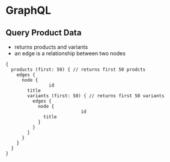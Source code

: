 # GraphQL

## Query Product Data
- returns products and variants
- an edge is a relationship between two nodes
```
{
  products (first: 50) { // returns first 50 prodcts
    edges {
      node {
				id
        title
        variants (first: 50) { // returns first 50 variants
          edges {
            node {
							id
              title
            }
          }
        }
      }
    }
  }
}
```